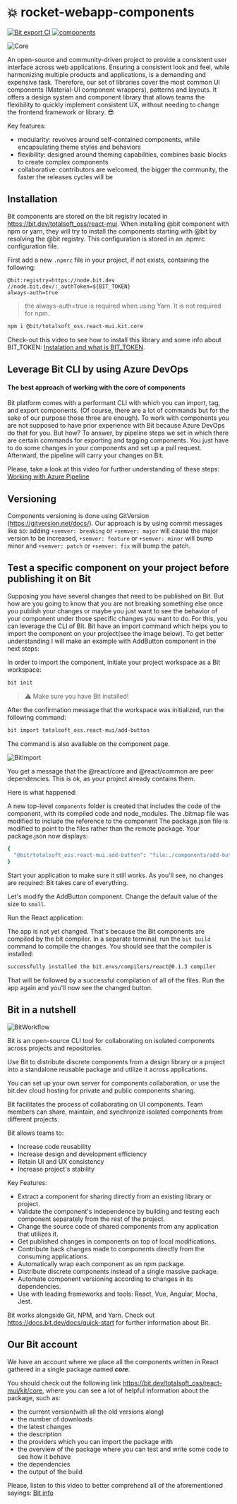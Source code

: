 # :boom: rocket-webapp-components

[![Bit export CI](https://github.com/osstotalsoft/rocket-webapp-components/actions/workflows/bit-export.yml/badge.svg)](https://github.com/osstotalsoft/rocket-webapp-components/actions/workflows/bit-export.yml)
[![components](https://img.shields.io/bit/collection/total-components/totalsoft_oss/react-mui)](https://bit.dev/totalsoft_oss/react-mui)

![Core](/assets/img/rocket-components-small.png)


An open-source and community-driven project to provide a consistent user interface across web applications. 
Ensuring a consistent look and feel, while harmonizing multiple products and applications, is a demanding and expensive task.
Therefore, our set of libraries cover the most common UI components (Material-UI component wrappers), patterns and layouts. 
It offers a design system and component library that allows teams the flexibility to quickly implement consistent UX, without needing to change the frontend framework or library. :sunglasses:

Key features:
- modularity: revolves around self-contained components, while encapsulating theme styles and behaviors
- flexibility: designed around theming capabilities, combines basic blocks to create complex components
- collaborative: contributors are welcomed, the bigger the community, the faster the releases cycles will be


## Installation
Bit components are stored on the bit registry located in https://bit.dev/totalsoft_oss/react-mui.
When installing @bit component with npm or yarn, they will try to install the components starting with @bit by resolving the @bit registry. This configuration is stored in an .npmrc configuration file.

First add a new `.npmrc` file in your project, if not exists, containing the following:

```shell
@bit:registry=https://node.bit.dev
//node.bit.dev/:_authToken=${BIT_TOKEN}
always-auth=true
```

> the always-auth=true is required when using Yarn. It is not required
> for npm.
  
```bash  
npm i @bit/totalsoft_oss.react-mui.kit.core
```  

Check-out this video to see how to install this library and some info about BIT_TOKEN: [Instalation and what is BIT_TOKEN](https://1drv.ms/v/s!AjNJY058hJ8vgRNx60Iq0ZJh0CR3?e=ak6waj).


## Leverage Bit CLI by using Azure DevOps

#### The best approach of working with the core of components
Bit platform comes with a performant CLI with which you can import, tag, and export components. (Of course, there are a lot of commands but for the sake of our purpose those three are enough). To work with components you are not supposed to have prior experience with Bit because Azure DevOps do that for you. But how? To answer, by pipeline steps we set in which there are certain commands for exporting and tagging components. You just have to do some changes in your components and set up a pull request. Afterward, the pipeline will carry your changes on Bit.

Please, take a look at this video for further understanding of these steps: [Working with Azure Pipeline](https://1drv.ms/v/s!AjNJY058hJ8vgRSKSG8XfBMoXbU8?e=3VFY19)

## Versioning
Components versioning is done using GitVersion (https://gitversion.net/docs/). Our approach is by using commit messages like so: adding ```+semver: breaking``` or ```+semver: major``` will cause the major version to be increased, ```+semver: feature``` or ```+semver: minor``` will bump minor and ```+semver: patch``` or ```+semver: fix``` will bump the patch.

## Test a specific component on your project before publishing it on Bit
Supposing you have several changes that need to be published on Bit. But how are you going to know that you are not breaking something else once you publish your changes or maybe you just want to see the behavior of your component under those specific changes you want to do.  For this, you can leverage the CLI of Bit. Bit have an import command which helps you to import the component on your project(see the image below). To get better understanding I will make an example with AddButton component in the next steps:

 In order to import the component, initiate your project workspace as a Bit workspace: 
```bash  
bit init
```  

> ⚠ Make sure you have Bit installed!

After the confirmation message that the workspace was initialized, run the following command:
```bash
bit import totalsoft_oss.react-mui/add-button
```

The command is also available on the component page.

![BitImport](/assets/img/bit_1.PNG)

You get a message that the @react/core and @react/common are peer dependencies. This is ok, as your project already contains them.

Here is what happened:

A new top-level `components` folder is created that includes the code of the component, with its compiled code and node_modules.
The .bitmap file was modified to include the reference to the component
The package.json file is modified to point to the files rather than the remote package. Your package.json now displays:
```bash
{
  "@bit/totalsoft_oss.react-mui.add-button": "file:./components/add-button"
}
```
 Start your application to make sure it still works. As you'll see, no changes are required: Bit takes care of everything.
 
 Let's modify the AddButton component. Change the default value of the size to `small`.
 
 Run the React application:
 
 The app is not yet changed. That's because the Bit components are compiled by the bit compiler. In a separate terminal, run the `bit build` command to compile the changes. You should see that the compiler is installed:
 
 ```bash
 successfully installed the bit.envs/compilers/react@0.1.3 compiler
```
That will be followed by a successful compilation of all of the files.
Run the app again and you'll now see the changed button.

 ##  Bit in a nutshell
![BitWorkflow](/assets/img/BitWorkflow.png)

Bit is an open-source CLI tool for collaborating on isolated components across projects and repositories.

Use Bit to distribute discrete components from a design library or a project into a standalone reusable package and utilize it across applications.

You can set up your own server for components collaboration, or use the bit.dev cloud hosting for private and public components sharing.

Bit facilitates the process of collaborating on UI components. Team members can share, maintain, and synchronize isolated components from different projects.

Bit allows teams to:

 - Increase code reusability
  - Increase design and development efficiency
   - Retain UI and UX consistency
   - Increase project's stability

  

Key Features:

- Extract a component for sharing directly from an existing library or project.
- Validate the component's independence by building and testing each component separately from the rest of the project.
- Change the source code of shared components from any application that utilizes it.
- Get published changes in components on top of local modifications.
- Contribute back changes made to components directly from the consuming applications.
- Automatically wrap each component as an npm package.
- Distribute discrete components instead of a single massive package.
- Automate component versioning according to changes in its dependencies.
- Use with leading frameworks and tools: React, Vue, Angular, Mocha, Jest.

Bit works alongside Git, NPM, and Yarn.
Check out https://docs.bit.dev/docs/quick-start for further information about Bit.

## Our Bit account

We have an account where we place all the components written in React gathered in a single package named _**core**_.

You should check out the following link https://bit.dev/totalsoft_oss/react-mui/kit/core, where you can see a lot of helpful information about the package, such as:

- the current version(with all the old versions along)
- the number of downloads
- the latest changes
- the description
- the providers which you can import the package with
- the overview of the package where you can test and write some code to see how it behave
- the dependencies
- the output of the build

Please, listen to this video to better comprehend all of the aforementioned sayings: [Bit info](https://1drv.ms/v/s!AjNJY058hJ8vgRKCFjagQvoBKuXO?e=AWkXMv)

